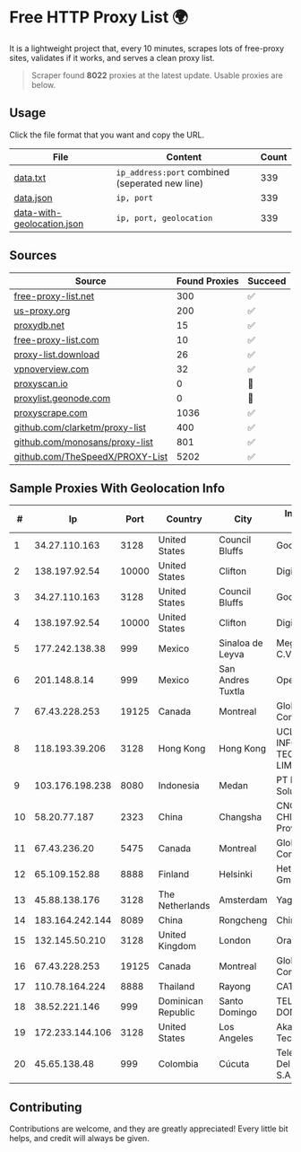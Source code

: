 
# Free HTTP Proxy List 🌍

It is a lightweight project that, every 10 minutes, scrapes lots of free-proxy sites, validates if it works, and serves a clean proxy list.


> Scraper found **8022** proxies at the latest update. Usable proxies are below.

## Usage

Click the file format that you want and copy the URL.


|File|Content|Count|
|----|-------|-----|
|[data.txt](https://raw.githubusercontent.com/themiralay/Proxy-List-World/master/data.txt)|`ip_address:port` combined (seperated new line)|339|
|[data.json](https://raw.githubusercontent.com/themiralay/Proxy-List-World/master/data.json)|`ip, port`|339|
|[data-with-geolocation.json](https://raw.githubusercontent.com/themiralay/Proxy-List-World/master/data-with-geolocation.json)|`ip, port, geolocation`|339|

## Sources

|Source|Found Proxies|Succeed|
|------|-------------|-------|
|[free-proxy-list.net](https://free-proxy-list.net)|300|✅|
|[us-proxy.org](https://www.us-proxy.org)|200|✅|
|[proxydb.net](http://proxydb.net)|15|✅|
|[free-proxy-list.com](https://free-proxy-list.com/?page=&port=&type%5B%5D=http&type%5B%5D=https&up_time=0&search=Search)|10|✅|
|[proxy-list.download](https://www.proxy-list.download/HTTP)|26|✅|
|[vpnoverview.com](https://vpnoverview.com/privacy/anonymous-browsing/free-proxy-servers)|32|✅|
|[proxyscan.io](https://www.proxyscan.io)|0|🚫|
|[proxylist.geonode.com](https://proxylist.geonode.com/api/proxy-list?limit=300&page=1&sort_by=lastChecked&sort_type=desc&protocols=http,https)|0|🚫|
|[proxyscrape.com](https://api.proxyscrape.com/v2/?request=displayproxies&protocol=http&timeout=10000&country=all&ssl=all&anonymity=all)|1036|✅|
|[github.com/clarketm/proxy-list](https://raw.githubusercontent.com/clarketm/proxy-list/master/proxy-list-raw.txt)|400|✅|
|[github.com/monosans/proxy-list](https://raw.githubusercontent.com/monosans/proxy-list/main/proxies/http.txt)|801|✅|
|[github.com/TheSpeedX/PROXY-List](https://raw.githubusercontent.com/TheSpeedX/PROXY-List/master/http.txt)|5202|✅|


## Sample Proxies With Geolocation Info

|#|Ip|Port|Country|City|Internet Service Provider|
|-|--|----|-------|----|-------------------------|
|1|34.27.110.163|3128|United States|Council Bluffs|Google LLC|
|2|138.197.92.54|10000|United States|Clifton|DigitalOcean, LLC|
|3|34.27.110.163|3128|United States|Council Bluffs|Google LLC|
|4|138.197.92.54|10000|United States|Clifton|DigitalOcean, LLC|
|5|177.242.138.38|999|Mexico|Sinaloa de Leyva|Mega Cable, S.A. de C.V.|
|6|201.148.8.14|999|Mexico|San Andres Tuxtla|Operbes|
|7|67.43.228.253|19125|Canada|Montreal|GloboTech Communications|
|8|118.193.39.206|3128|Hong Kong|Hong Kong|UCLOUD INFORMATION TECHNOLOGY (HK) LIMITED|
|9|103.176.198.238|8080|Indonesia|Medan|PT Iweka Digital Solution|
|10|58.20.77.187|2323|China|Changsha|CNC Group CHINA169 Hunan Province Network|
|11|67.43.236.20|5475|Canada|Montreal|GloboTech Communications|
|12|65.109.152.88|8888|Finland|Helsinki|Hetzner Online GmbH|
|13|45.88.138.176|3128|The Netherlands|Amsterdam|Yaglom Labs Ltd|
|14|183.164.242.144|8089|China|Rongcheng|Chinanet|
|15|132.145.50.210|3128|United Kingdom|London|Oracle Corporation|
|16|67.43.228.253|19125|Canada|Montreal|GloboTech Communications|
|17|110.78.164.224|8888|Thailand|Rayong|CAT-BB|
|18|38.52.221.146|999|Dominican Republic|Santo Domingo|TELECABLE DOMINICANO, S.A.|
|19|172.233.144.106|3128|United States|Los Angeles|Akamai Technologies, Inc.|
|20|45.65.138.48|999|Colombia|Cúcuta|Telecomunicaciones Del Catatumbo S.A.S|



## Contributing

Contributions are welcome, and they are greatly appreciated! Every
little bit helps, and credit will always be given.

